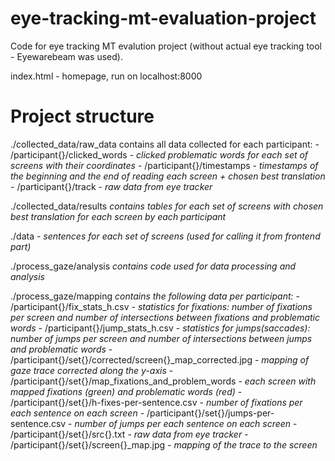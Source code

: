 # eye-tracking-mt-evaluation-project
Code for eye tracking MT evalution project (without actual eye tracking tool - Eyewarebeam was used). 

index.html - homepage, run on localhost:8000

# Project structure

./collected_data/raw_data contains all data collected for each participant: 
    - /participant{}/clicked_words - _clicked problematic words for each set of screens with their coordinates_
    - /participant{}/timestamps - _timestamps of the beginning and the end of reading each screen + chosen best translation_
    - /participant{}/track - _raw data from eye tracker_

./collected_data/results _contains tables for each set of screens with chosen best translation for each screen by each participant_

./data - _sentences for each set of screens (used for calling it from frontend part)_

./process_gaze/analysis _contains code used for data processing and analysis_

./process_gaze/mapping _contains the following data per participant:_
    - /participant{}/fix_stats_h.csv - _statistics for fixations: number of fixations per screen and number of intersections between fixations and problematic words_
    - /participant{}/jump_stats_h.csv - _statistics for jumps(saccades): number of jumps per screen and number of intersections between jumps and problematic words_
        - /participant{}/set{}/corrected/screen{}_map_corrected.jpg - _mapping of gaze trace corrected along the y-axis_
        - /participant{}/set{}/map_fixations_and_problem_words - _each screen with mapped fixations (green) and problematic words (red)_
        - /participant{}/set{}/h-fixes-per-sentence.csv - _number of fixations per each sentence on each screen_
        - /participant{}/set{}/jumps-per-sentence.csv - _number of jumps per each sentence on each screen_
        - /participant{}/set{}/src{}.txt - _raw data from eye tracker_
        - /participant{}/set{}/screen{}_map.jpg - _mapping of the trace to the screen_